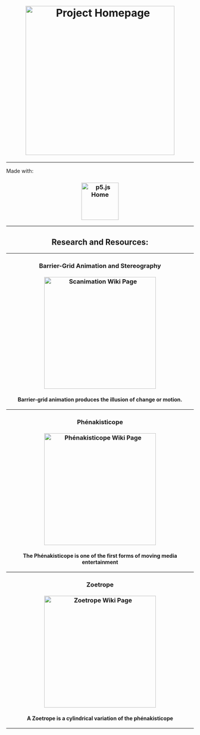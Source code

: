 <h1 align="center"><a href="#"><br>
<img src="https://i0.wp.com/cdn.makezine.com/uploads/2011/12/john-leungs-moire-magic-carpet.jpg?resize=614%2C403&ssl=1" alt="Project Homepage" width="400"></a></h1>

___


Made with:
<h3 align="center">
  <a href="https://p5js.org/"><img src="https://p5js.org/assets/img/p5js.svg" alt="p5.js Home" width="100"></a></h3>

___


<h2 align="center">Research and Resources:<br></h2>

___

<h3 align="center">Barrier-Grid Animation and Stereography<br><br>
<a href="https://en.wikipedia.org/wiki/phénakisticope"><img src="https://upload.wikimedia.org/wikipedia/commons/0/0e/Postcard-chicago-magic-moving-pictures-nice-19061.jpg" alt="Scanimation Wiki Page" width="300"></a></h1>
<h4 align="center">Barrier-grid animation produces the illusion of change or motion.<br></h4>

___

<h3 align="center">Phénakisticope<br><br>
<a href="https://en.wikipedia.org/wiki/phénakisticope"><img src="https://upload.wikimedia.org/wikipedia/commons/6/6f/Dragons_Animated_Optical_Illusion_Disc_16_frames_12_fps_1000p.gif" alt="Phénakisticope Wiki Page" width="300"></a></h1>
<h4 align="center">The Phénakisticope is one of the first forms of moving media entertainment<br></h4>

___

<h3 align="center">Zoetrope<br><br>
<a href="https://en.wikipedia.org/wiki/Zoetrope"><img src="https://upload.wikimedia.org/wikipedia/commons/8/8f/1635_John_Bate_-_The_Mysteries_of_Nature_and_Art_p.29.jpg
" alt="Zoetrope Wiki Page " width="300"></a></h1>
<h4 align="center">A Zoetrope is a cylindrical variation of the phénakisticope<br></h4>

___